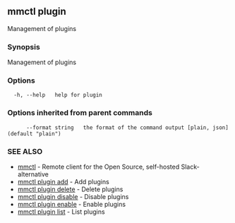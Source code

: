 ## mmctl plugin

Management of plugins

### Synopsis

Management of plugins

### Options

```
  -h, --help   help for plugin
```

### Options inherited from parent commands

```
      --format string   the format of the command output [plain, json] (default "plain")
```

### SEE ALSO

* [mmctl](mmctl.md)	 - Remote client for the Open Source, self-hosted Slack-alternative
* [mmctl plugin add](mmctl_plugin_add.md)	 - Add plugins
* [mmctl plugin delete](mmctl_plugin_delete.md)	 - Delete plugins
* [mmctl plugin disable](mmctl_plugin_disable.md)	 - Disable plugins
* [mmctl plugin enable](mmctl_plugin_enable.md)	 - Enable plugins
* [mmctl plugin list](mmctl_plugin_list.md)	 - List plugins

